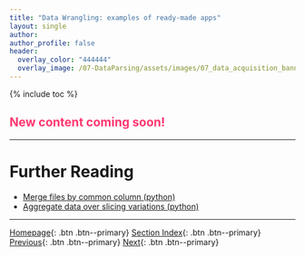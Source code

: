 ```yaml
---
title: "Data Wrangling: examples of ready-made apps"
layout: single
author:
author_profile: false
header:
  overlay_color: "444444"
  overlay_image: /07-DataParsing/assets/images/07_data_acquisition_banner.png
---
```


{% include toc %}

## <span style="color: #ff3870;">New content coming soon!</span>







___
# Further Reading
* [Merge files by common column (python)](01-merge-data-py)
* [Aggregate data over slicing variations (python)](02-slice-or-bin-data-py)


___

[Homepage](../../index.md){: .btn  .btn--primary}
[Section Index](../00-DataParsing-LandingPage){: .btn  .btn--primary}
[Previous](../02-DATA-MANIPULATION/02-PYTHON/07-tutorial-python-apply-statistics-scipy){: .btn  .btn--primary}
[Next](01-merge-data-py){: .btn  .btn--primary}
